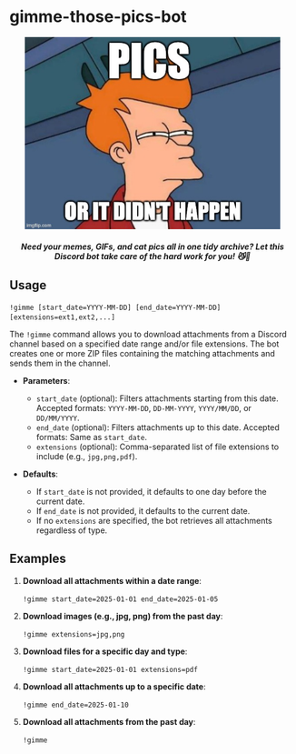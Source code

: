 # gimme-those-pics-bot

<div align="center">
  <img src="imgflip.jpg" alt="Image Description" width="450">
  <h5>
    Need your memes, GIFs, and cat pics all in one tidy archive?
    Let this Discord bot take care of the hard work for you! 😼🌈
  </h5>
</div>

## Usage

``` !gimme [start_date=YYYY-MM-DD] [end_date=YYYY-MM-DD] [extensions=ext1,ext2,...] ```

The `!gimme` command allows you to download attachments from a Discord channel based on a specified date range and/or file extensions. The bot creates one or more ZIP files containing the matching attachments and sends them in the channel.

- **Parameters**:
  - `start_date` (optional): Filters attachments starting from this date. Accepted formats: `YYYY-MM-DD`, `DD-MM-YYYY`, `YYYY/MM/DD`, or `DD/MM/YYYY`.
  - `end_date` (optional): Filters attachments up to this date. Accepted formats: Same as `start_date`.
  - `extensions` (optional): Comma-separated list of file extensions to include (e.g., `jpg,png,pdf`).

- **Defaults**:
  - If `start_date` is not provided, it defaults to one day before the current date.
  - If `end_date` is not provided, it defaults to the current date.
  - If no `extensions` are specified, the bot retrieves all attachments regardless of type.

## Examples

1. **Download all attachments within a date range**:

    ``` !gimme start_date=2025-01-01 end_date=2025-01-05 ```

2. **Download images (e.g., jpg, png) from the past day**:

    ``` !gimme extensions=jpg,png ```

3. **Download files for a specific day and type**:

    ```!gimme start_date=2025-01-01 extensions=pdf```

4. **Download all attachments up to a specific date**:

    ``` !gimme end_date=2025-01-10 ```

5. **Download all attachments from the past day**:

    ``` !gimme ```
